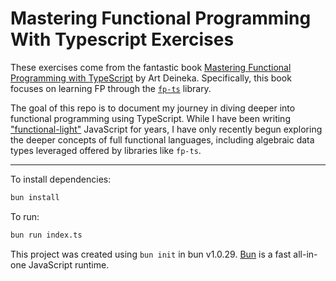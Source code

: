 # Mastering Functional Programming With Typescript Exercises

These exercises come from the fantastic book [Mastering Functional Programming with TypeScript](https://www.amazon.com/Mastering-Functional-Programming-TypeScript-Applications-ebook/dp/B0CW1DNLRX) by Art Deineka. Specifically, this book focuses on learning FP through the [`fp-ts`](https://github.com/gcanti/fp-ts) library.

The goal of this repo is to document my journey in diving deeper into functional programming using TypeScript. While I have been writing ["functional-light"](https://github.com/getify/Functional-Light-JS) JavaScript for years, I have only recently begun exploring the deeper concepts of full functional languages, including algebraic data types leveraged offered by libraries like `fp-ts`.

---

To install dependencies:

```bash
bun install
```

To run:

```bash
bun run index.ts
```

This project was created using `bun init` in bun v1.0.29. [Bun](https://bun.sh) is a fast all-in-one JavaScript runtime.
